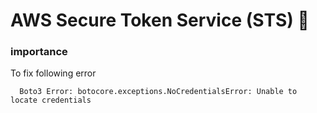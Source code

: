 # AWS Secure Token Service (STS)  📕

### importance

To fix following error
```console 
  Boto3 Error: botocore.exceptions.NoCredentialsError: Unable to locate credentials
``` 
